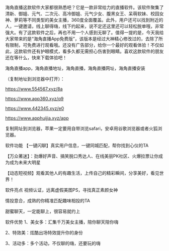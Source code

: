 海角直播这款软件大家都很熟悉吧？它是一款非常给力的直播软件。该软件聚集了清新、御姐、元气、二次元、高冷御姐、元气少女、腹黑女王、呆萌软妹、校园女神、萝莉等不同类型的美女主播，360度全面覆盖。此外，用户还可以找到附近的人，一键邀请，线上聊得嗨，线下约起来，说不定还这里还可以轻松脱单哦，非常强大。有了这款软件之后，再也不用一个人感到无聊了。值得一提的是，今天我给大家带来的是“海角直播App免费版”，该版本是经过大神精心修改过的，去除了所有限制，可免费进行观看哦。还没有广告部分，给你一个最好的观看体验！不仅如此，这款软件还有护眼模式，看多久都无需担心伤害到眼睛。喜欢这款软件的朋友还在等什么，快来下载体验吧！


海角直播app，海角直播地址，海角直播，海角直播网址，海角直播安装

（复制地址到浏览器中打开）：

https://www.554567.xyz/8a

https://www.app360.xyz/q9

https://www.442345.xyz/e0

https://www.apphuijia.xyz/app

复制网址到浏览器，苹果一定要用自带浏览safari，安卓用谷歌浏览器或者火狐浏览器。


软件功能
【一键闪聊】真实用户信息，一键同城匹配，帮你找到心仪的TA

【万众著迷】：劲爆好声音、搞笑脱口秀达人、在线美丽PK社区、火爆拉票让你成为成为未来大明星

【动态短视频】观看其他人的有趣生活，上传自己的精彩瞬间，分享美好，看见世界！

软件亮点
视频认证，远离虚假美图PS，寻找真正素颜女神

情投意合，成熟的你精准匹配趣味相投的TA

甜蜜聊天，一定能聊上，很容易就约上

软件优势
1、美女多：汇集千万美女主播，陪你聊天陪你嗨

2、特效美：炫酷出场特效提升你的身份

3、活动多：多个活动，不仅聊的嗨，还要玩的嗨
